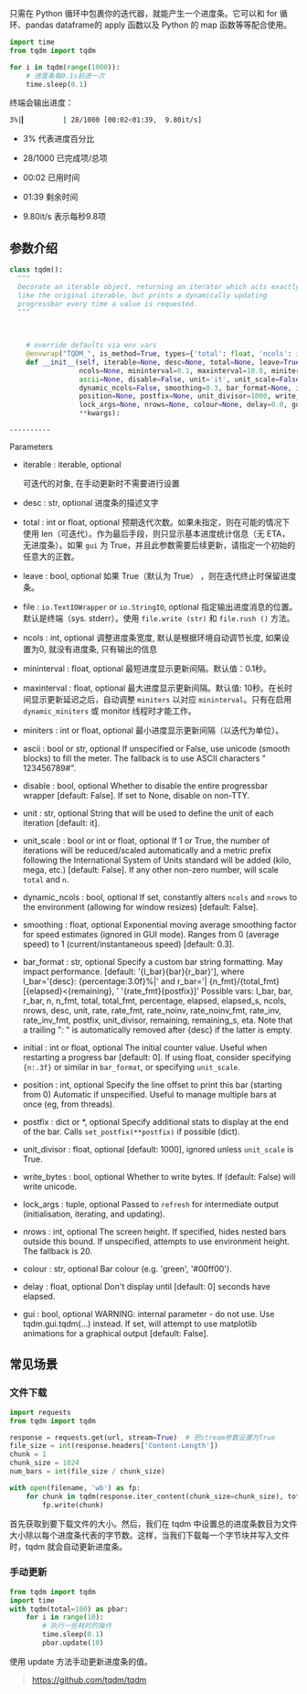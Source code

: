 

只需在 Python 循环中包裹你的迭代器，就能产生一个进度条。它可以和 for 循环、pandas dataframe的 apply 函数以及 Python 的 map 函数等等配合使用。

```python
import time
from tqdm import tqdm

for i in tqdm(range(1000)):
    # 进度条每0.1s前进一次
    time.sleep(0.1)
```

终端会输出进度：

```bash
3%|▎         | 28/1000 [00:02<01:39,  9.80it/s]
```

+ 3% 代表进度百分比
+ 28/1000 已完成项/总项 

+ 00:02 已用时间
+ 01:39 剩余时间
+ 9.80it/s 表示每秒9.8项

## 参数介绍

```python
class tqdm():
  """
  Decorate an iterable object, returning an iterator which acts exactly
  like the original iterable, but prints a dynamically updating
  progressbar every time a value is requested.
  """


    
    # override defaults via env vars
    @envwrap("TQDM_", is_method=True, types={'total': float, 'ncols': int, 'miniters': float, 'position': int, 'nrows': int})
    def __init__(self, iterable=None, desc=None, total=None, leave=True, file=None,
                 ncols=None, mininterval=0.1, maxinterval=10.0, miniters=None,
                 ascii=None, disable=False, unit='it', unit_scale=False,
                 dynamic_ncols=False, smoothing=0.3, bar_format=None, initial=0,
                 position=None, postfix=None, unit_divisor=1000, write_bytes=False,
                 lock_args=None, nrows=None, colour=None, delay=0.0, gui=False,
                 **kwargs):
```


    ----------
Parameters

+ iterable  : iterable, optional

  可迭代的对象, 在手动更新时不需要进行设置

+ desc  : str, optional
  进度条的描述文字

+ total  : int or float, optional
  预期迭代次数。如果未指定，则在可能的情况下使用 len（可迭代）。作为最后手段，则只显示基本进度统计信息（无 ETA，无进度条）。如果 `gui` 为 True，并且此参数需要后续更新，请指定一个初始的任意大的正数。

+ leave  : bool, optional
  如果 True（默认为 True） ，则在迭代终止时保留进度条。

+ file  : `io.TextIOWrapper` or `io.StringIO`, optional
  指定输出进度消息的位置。默认是终端（sys. stderr）。使用 `file.write (str)` 和 `file.rush ()` 方法。


+ ncols  : int, optional
  调整进度条宽度, 默认是根据环境自动调节长度, 如果设置为0, 就没有进度条, 只有输出的信息

+ mininterval  : float, optional
  最短进度显示更新间隔。默认值：0.1秒。

+ maxinterval  : float, optional
  最大进度显示更新间隔。默认值: 10秒。在长时间显示更新延迟之后，自动调整 `miniters` 以对应 `mininterval`。只有在启用 ` dynamic_miniters ` 或 monitor 线程时才能工作。

+ miniters  : int or float, optional
   最小进度显示更新间隔（以迭代为单位）。

+ ascii  : bool or str, optional
          If unspecified or False, use unicode (smooth blocks) to fill
          the meter. The fallback is to use ASCII characters " 123456789#".

+ disable  : bool, optional
          Whether to disable the entire progressbar wrapper
          [default: False]. If set to None, disable on non-TTY.
      
+ unit  : str, optional
          String that will be used to define the unit of each iteration
          [default: it].
      
+ unit_scale  : bool or int or float, optional
          If 1 or True, the number of iterations will be reduced/scaled
          automatically and a metric prefix following the
          International System of Units standard will be added
          (kilo, mega, etc.) [default: False]. If any other non-zero
          number, will scale `total` and `n`.
      
+ dynamic_ncols  : bool, optional
          If set, constantly alters `ncols` and `nrows` to the
          environment (allowing for window resizes) [default: False].
      
+ smoothing  : float, optional
          Exponential moving average smoothing factor for speed estimates
          (ignored in GUI mode). Ranges from 0 (average speed) to 1
          (current/instantaneous speed) [default: 0.3].
      
+ bar_format  : str, optional
          Specify a custom bar string formatting. May impact performance.
          [default: '{l_bar}{bar}{r_bar}'], where
          l_bar='{desc}: {percentage:3.0f}%|' and
          r_bar='| {n_fmt}/{total_fmt} [{elapsed}<{remaining}, '
              '{rate_fmt}{postfix}]'
          Possible vars: l_bar, bar, r_bar, n, n_fmt, total, total_fmt,
              percentage, elapsed, elapsed_s, ncols, nrows, desc, unit,
              rate, rate_fmt, rate_noinv, rate_noinv_fmt,
              rate_inv, rate_inv_fmt, postfix, unit_divisor,
              remaining, remaining_s, eta.
          Note that a trailing ": " is automatically removed after {desc}
          if the latter is empty.
      
+ initial  : int or float, optional
          The initial counter value. Useful when restarting a progress
          bar [default: 0]. If using float, consider specifying `{n:.3f}`
          or similar in `bar_format`, or specifying `unit_scale`.
      
+ position  : int, optional
          Specify the line offset to print this bar (starting from 0)
          Automatic if unspecified.
          Useful to manage multiple bars at once (eg, from threads).
      
+ postfix  : dict or *, optional
          Specify additional stats to display at the end of the bar.
          Calls `set_postfix(**postfix)` if possible (dict).
      
+ unit_divisor  : float, optional
          [default: 1000], ignored unless `unit_scale` is True.
      
+ write_bytes  : bool, optional
          Whether to write bytes. If (default: False) will write unicode.
      
+ lock_args  : tuple, optional
          Passed to `refresh` for intermediate output
          (initialisation, iterating, and updating).
      
+ nrows  : int, optional
          The screen height. If specified, hides nested bars outside this
          bound. If unspecified, attempts to use environment height.
          The fallback is 20.
      
+ colour  : str, optional
          Bar colour (e.g. 'green', '#00ff00').
      
+ delay  : float, optional
          Don't display until [default: 0] seconds have elapsed.
      
+ gui  : bool, optional
          WARNING: internal parameter - do not use.
          Use tqdm.gui.tqdm(...) instead. If set, will attempt to use
          matplotlib animations for a graphical output [default: False].

## 常见场景

### 文件下载

```python
import requests
from tqdm import tqdm

response = requests.get(url, stream=True)  # 把stream参数设置为True
file_size = int(response.headers['Content-Length'])
chunk = 1
chunk_size = 1024
num_bars = int(file_size / chunk_size)

with open(filename, 'wb') as fp:
    for chunk in tqdm(response.iter_content(chunk_size=chunk_size), total=num_bars, unit='KB', desc=filename, leave=True): 
        fp.write(chunk)
```

首先获取到要下载文件的大小。然后，我们在 tqdm 中设置总的进度条数目为文件大小除以每个进度条代表的字节数。这样，当我们下载每一个字节块并写入文件时，tqdm 就会自动更新进度条。

### 手动更新

```python
from tqdm import tqdm
import time
with tqdm(total=100) as pbar:
    for i in range(10):
        # 执行一些耗时的操作
        time.sleep(0.1)
        pbar.update(10)
```

使用 update 方法手动更新进度条的值。





> https://github.com/tqdm/tqdm